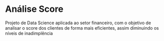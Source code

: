 # Análise Score
Projeto de Data Science aplicada ao setor financeiro, com o objetivo de analisar o score dos clientes de forma mais eficientes, assim diminuindo os níveis de inadimplência
